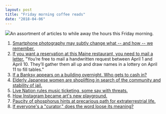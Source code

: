 ```yaml
---
layout: post
title: "Friday morning coffee reads"
date: "2018-04-06"
---
```


![](images/3b50391u-Edit-800-189x200.jpg)An assortment of articles to while away the hours this Friday morning.

1. [Smartphone photography may subtly change what -- and how -- we remember.](https://www.vox.com/science-and-health/2018/3/28/17054848/smartphones-photos-memory-research-psychology-attention)
2. [If you want a reservation at this Maine restaurant, you need to mail a letter.](http://www.grubstreet.com/2018/03/lost-kitchen-maine-reservations-mail.html) "You’re free to mail a handwritten request between April 1 and April 10. They’ll gather them all up and draw names in a lottery on April 11 to fill tables."
3. [If a Banksy appears on a building overnight. Who gets to cash in?](https://www.artsy.net/article/artsy-editorial-banksy-appears-building-overnight-cash-in?utm_source=feedburner&utm_medium=feed&utm_campaign=Feed%3A+Artsjournal+%28ArtsJournal%29)
4. [Elderly Japanese women are shoplifting in search of the community and stability of jail.](https://www.bloomberg.com/news/features/2018-03-16/japan-s-prisons-are-a-haven-for-elderly-women)
5. [Live Nation rules music ticketing, some say with threats.](https://www.nytimes.com/2018/04/01/arts/music/live-nation-ticketmaster.html)
6. [How Instagram became art's new playground.](https://www.theguardian.com/artanddesign/2018/apr/01/damien-hirst-hates-sausages-how-instagram-became-arts-new-playground)
7. [Paucity of phosphorus hints at precarious path for extraterrestrial life.](https://www.eurekalert.org/pub_releases/2018-04/ras-pop040318.php)
8. [If everyone's a "curator," does the word loose its meaning?](http://www.iasc-culture.org/THR/THR_article_2018_Spring_McClay.php)
